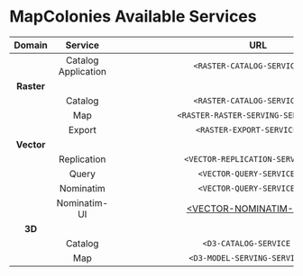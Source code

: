 # MapColonies Available Services

|   Domain   	|       Service       	|                  URL                  	|
|:----------:	|:-------------------:	|:-------------------------------------:	|
|            	| Catalog Application 	| `<RASTER-CATALOG-SERVICE_URL>`        	|
| **Raster** 	|                     	|                                       	|
|            	| Catalog             	| `<RASTER-CATALOG-SERVICE_URL>`        	|
|            	| Map                 	| `<RASTER-RASTER-SERVING-SERVICE_URL>` 	        |
|            	| Export              	| `<RASTER-EXPORT-SERVICE_URL>`         	|
| **Vector** 	|                     	|                                       	|
|            	| Replication         	| `<VECTOR-REPLICATION-SERVICE_URL>`    	|
|            	| Query               	| `<VECTOR-QUERY-SERVICE_URL>`          	|
|            	| Nominatim               	| `<VECTOR-QUERY-SERVICE_URL>`          	|
|            	| Nominatim-UI               	| [<VECTOR-NOMINATIM-UI_URL>](<VECTOR-NOMINATIM-UI_URL>)          	|
| **3D**     	|                     	|                                       	|
|            	| Catalog             	| `<D3-CATALOG-SERVICE_URL>`            	|
|            	| Map                 	| `<D3-MODEL-SERVING-SERVICE_URL>`      	|

<style>
  table code {
    white-space: nowrap;
    overflow: hidden;
    text-overflow: ellipsis;
    width: 500px !important;
    display: block;
  }
</style>
<script>
var copy = function(target) {
    var textArea = document.createElement('textarea')
    textArea.setAttribute('style','width:1px;border:0;opacity:0;')
    document.body.appendChild(textArea)
    textArea.textContent = target.innerText
    textArea.select()
    document.execCommand('copy')
    document.body.removeChild(textArea)
}

// setTimeout(()=>{
  var pres = document.querySelectorAll("td code")
  pres.forEach(function(pre){
    var button = document.createElement("button")
    button.style.position = 'relative';
    button.style.top = '4px';
    button.style.height = '24px';
    // button.style.border = '0px';
    button.style.marginLeft = '10px';
    button.innerHTML = '<svg width="18" height="18" viewBox="0 0 24 24"><path d="M10 19h10v1h-10v-1zm14-13v18h-18v-6h-6v-18h18v6h6zm-18 0h10v-4h-14v14h4v-10zm16 2h-1.93c-.669 0-1.293.334-1.664.891l-1.406 2.109h-3.93l-1.406-2.109c-.371-.557-.995-.891-1.664-.891h-2v14h14v-14zm-12 6h10v-1h-10v1zm0 3h10v-1h-10v1z"/></svg>';
    pre.parentNode.nextSibling.nextSibling.appendChild(button);
    button.addEventListener('click', function(e){
      e.preventDefault()
      copy(pre)
    });
  })
// }, 2000);
</script>
